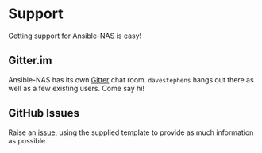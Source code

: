 # Support

Getting support for Ansible-NAS is easy!

## Gitter.im

Ansible-NAS has its own [Gitter](https://gitter.im/Ansible-NAS/Chat) chat room.
`davestephens` hangs out there as well as a few existing users. Come say hi!

## GitHub Issues

Raise an [issue](https://github.com/davestephens/ansible-nas/issues), using the supplied
template to provide as much information as possible.
